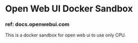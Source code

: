 # Open Web UI Docker Sandbox 

### ref: docs.openwebui.com 

This is a docker sandbox for open web ui to use only CPU. 